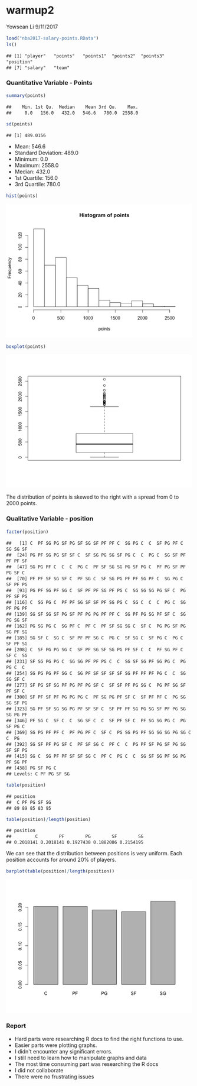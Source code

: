 warmup2
================
Yowsean Li
9/11/2017

``` r
load("nba2017-salary-points.RData")
ls()
```

    ## [1] "player"   "points"   "points1"  "points2"  "points3"  "position"
    ## [7] "salary"   "team"

### Quantitative Variable - Points

``` r
summary(points)
```

    ##    Min. 1st Qu.  Median    Mean 3rd Qu.    Max. 
    ##     0.0   156.0   432.0   546.6   780.0  2558.0

``` r
sd(points)
```

    ## [1] 489.0156

-   Mean: 546.6
-   Standard Deviation: 489.0
-   Minimum: 0.0
-   Maximum: 2558.0
-   Median: 432.0
-   1st Quartile: 156.0
-   3rd Quartile: 780.0

``` r
hist(points)
```

![](up02-yowsean-li_files/figure-markdown_github-ascii_identifiers/unnamed-chunk-3-1.png)

``` r
boxplot(points)
```

![](up02-yowsean-li_files/figure-markdown_github-ascii_identifiers/unnamed-chunk-4-1.png)

The distribution of points is skewed to the right with a spread from 0 to 2000 points.

### Qualitative Variable - position

``` r
factor(position)
```

    ##   [1] C  PF SG PG SF PG SF SG SF PF PF C  SG PG C  C  SF PG PF C  SG SG SF
    ##  [24] PG PF SG PG SF SF C  SF SG PG SG SF PG C  C  PG C  SG SF PF PF PF SF
    ##  [47] SG PG PF C  C  C  PG C  PF SF SG SG PG SF PG C  PF PG SF PF PG SF C 
    ##  [70] PF PF SF SG SF C  PF SG C  SF SG PG PF PF SG PF C  SG PG C  SF PF PG
    ##  [93] PG PF SG PF SG C  SF PF PF SG PF PG C  SG SG SG PG SF C  PG PF SF PG
    ## [116] C  SG PG C  PF PF SG SF SF PF SG PG C  SG C  C  C  PG C  SG PF PG PF
    ## [139] SG SF SG SF PG SF PF PG PG PF PF C  SG PF PG SG PF SF C  SG PG SG SF
    ## [162] PG SG PG C  SG PF C  PF C  PF SF SG SG C  SF C  PG PG SF PG SG PF SG
    ## [185] SG SF C  SG C  SF PF PF SG C  PG C  SF SG C  SF PG C  PG C  SF PF SG
    ## [208] C  SF PG PG SG C  SF PF SG SF SG PG PF SF C  C  PF SG PF C  SF C  SG
    ## [231] SF SG PG PG C  SG SG PF PF PG C  C  SG SF SG PF SG PG C  PG PG C  C 
    ## [254] SG PG PG PF SG C  SG PF SF SF SF SF SG PF PF PF PG C  C  SG SG SF C 
    ## [277] SF PG SF SG PF PG PF PG SF C  SF SF PF PG SG C  PG PF SG SF PF SF C 
    ## [300] SF PF SF PF PG PG PG C  PF SG PG PF SF C  SF PF PF C  PG SG SG SF PG
    ## [323] SG PF SF SG SG PG PF SF SF C  SF PF PF SG PG SG SF PF PG SG SG PG PF
    ## [346] PF SG C  SF C  C  SG SF C  C  SF PF SF C  PF SG SG PG C  PG SF PG C 
    ## [369] SG PG PF PF C  PF PG PF C  SF C  PG SG PG PF SG SG SG PG SG C  C  PG
    ## [392] SG SF PF PG SF C  PF SF SG C  PF C  C  PG PF SF PG SF PG SG SF SF PG
    ## [415] SG C  SG PF PF SF SF SG C  PF C  PG C  C  SG SF SG PF SG PG PF SG PF
    ## [438] PG SF PG C 
    ## Levels: C PF PG SF SG

``` r
table(position)
```

    ## position
    ##  C PF PG SF SG 
    ## 89 89 85 83 95

``` r
table(position)/length(position)
```

    ## position
    ##         C        PF        PG        SF        SG 
    ## 0.2018141 0.2018141 0.1927438 0.1882086 0.2154195

We can see that the distribution between positions is very uniform. Each position accounts for around 20% of players.

``` r
barplot(table(position)/length(position))
```

![](up02-yowsean-li_files/figure-markdown_github-ascii_identifiers/unnamed-chunk-8-1.png)

### Report

-   Hard parts were researching R docs to find the right functions to use.
-   Easier parts were plotting graphs.
-   I didn't encounter any significant errors.
-   I still need to learn how to manipulate graphs and data
-   The most time consuming part was researching the R docs
-   I did not collaborate
-   There were no frustrating issues
